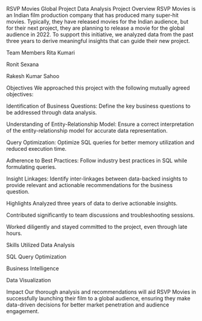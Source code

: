 
RSVP Movies Global Project Data Analysis
Project Overview
RSVP Movies is an Indian film production company that has produced many super-hit movies. Typically, they have released movies for the Indian audience, but for their next project, they are planning to release a movie for the global audience in 2022. To support this initiative, we analyzed data from the past three years to derive meaningful insights that can guide their new project.

Team Members
Rita Kumari

Ronit Sexana

Rakesh Kumar Sahoo

Objectives
We approached this project with the following mutually agreed objectives:

Identification of Business Questions: Define the key business questions to be addressed through data analysis.

Understanding of Entity-Relationship Model: Ensure a correct interpretation of the entity-relationship model for accurate data representation.

Query Optimization: Optimize SQL queries for better memory utilization and reduced execution time.

Adherence to Best Practices: Follow industry best practices in SQL while formulating queries.

Insight Linkages: Identify inter-linkages between data-backed insights to provide relevant and actionable recommendations for the business question.

Highlights
Analyzed three years of data to derive actionable insights.

Contributed significantly to team discussions and troubleshooting sessions.

Worked diligently and stayed committed to the project, even through late hours.

Skills Utilized
Data Analysis

SQL Query Optimization

Business Intelligence

Data Visualization

Impact
Our thorough analysis and recommendations will aid RSVP Movies in successfully launching their film to a global audience, ensuring they make data-driven decisions for better market penetration and audience engagement.
